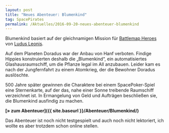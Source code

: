```yaml
---
layout: post
title: "Neues Abenteuer: Blumenkind"
tag: SpacePirates
permalink: /Aktuelles/2016-09-20-neues-abenteuer-blumenkind
---
```


Blumenkind basiert auf der gleichnamigen Mission für [Battlemap Heroes ](http:/ludus-leonis.com/battlemap-heroes/)von [Ludus Leonis](http:/ludus-leonis.com/).

Auf dem Planeten Doradus war der Anbau von Hanf verboten. Findige Hippies konstruierten deshalb die &bdquo;Blumenkind&ldquo;, ein automatisiertes Glashausraumschiff, um die Pflanze legal im All anzubauen. Leider kam es nach der Jungfernfahrt zu einem Atomkrieg, der die Bewohner Doradus auslöschte.

500 Jahre später gewinnen die Charaktere bei einem SpacePoker-Spiel eine Sternenkarte, auf der das, nahe einer Sonne treibende Raumschiff verzeichnet ist. In Ermangelung von Geld und Aufträgen beschließen sie, die Blumenkind ausfindig zu machen.

**[&raquo; zum Abenteuer]({{ site.baseurl }}/Abenteuer/Blumenkind/)**

Das Abenteuer ist noch nicht testgespielt und auch noch nicht lektoriert, ich wollte es aber trotzdem schon online stellen.


